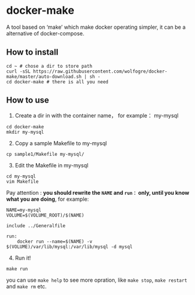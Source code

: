 # docker-make
A tool based on ‘make’ which make docker operating simpler, it can be a alternative of docker-compose.

## How to install

```
cd ~ # chose a dir to store path
curl -sSL https://raw.githubusercontent.com/wolfogre/docker-make/master/auto-download.sh | sh -
cd docker-make # there is all you need
```

## How to use

1. Create a dir in with the container name， for example： my-mysql

```
cd docker-make
mkdir my-mysql
```

2. Copy a sample Makefile to my-mysql

```
cp sample1/Makefile my-mysql/
```

3. Edit the Makefile in my-mysql

```
cd my-mysql
vim Makefile
```

Pay attention : **you should rewrite the `NAME` and `run：` only, until you know what you are doing**, for example:

```
NAME=my-mysql
VOLUME=$(VOLUME_ROOT)/$(NAME)

include ../Generalfile

run:
	docker run --name=$(NAME) -v $(VOLUME)/var/lib/mysql:/var/lib/mysql -d mysql
```

4. Run it!

```
make run
```

you can use `make help` to see more opration, like `make stop`, `make restart` and `make rm` etc.
